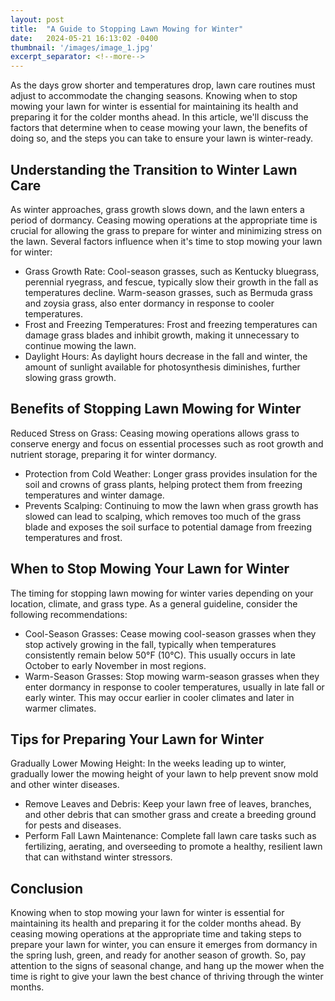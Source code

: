 ```yaml
---
layout: post
title:  "A Guide to Stopping Lawn Mowing for Winter"
date:   2024-05-21 16:13:02 -0400
thumbnail: '/images/image_1.jpg'
excerpt_separator: <!--more-->
---
```

As the days grow shorter and temperatures drop, lawn care routines must adjust to accommodate the changing seasons. <!--more-->Knowing when to stop mowing your lawn for winter is essential for maintaining its health and preparing it for the colder months ahead. In this article, we'll discuss the factors that determine when to cease mowing your lawn, the benefits of doing so, and the steps you can take to ensure your lawn is winter-ready.

## Understanding the Transition to Winter Lawn Care
As winter approaches, grass growth slows down, and the lawn enters a period of dormancy. Ceasing mowing operations at the appropriate time is crucial for allowing the grass to prepare for winter and minimizing stress on the lawn. Several factors influence when it's time to stop mowing your lawn for winter:
* Grass Growth Rate: Cool-season grasses, such as Kentucky bluegrass, perennial ryegrass, and fescue, typically slow their growth in the fall as temperatures decline. Warm-season grasses, such as Bermuda grass and zoysia grass, also enter dormancy in response to cooler temperatures.
* Frost and Freezing Temperatures: Frost and freezing temperatures can damage grass blades and inhibit growth, making it unnecessary to continue mowing the lawn.
* Daylight Hours: As daylight hours decrease in the fall and winter, the amount of sunlight available for photosynthesis diminishes, further slowing grass growth.

## Benefits of Stopping Lawn Mowing for Winter
Reduced Stress on Grass: Ceasing mowing operations allows grass to conserve energy and focus on essential processes such as root growth and nutrient storage, preparing it for winter dormancy.
* Protection from Cold Weather: Longer grass provides insulation for the soil and crowns of grass plants, helping protect them from freezing temperatures and winter damage.
* Prevents Scalping: Continuing to mow the lawn when grass growth has slowed can lead to scalping, which removes too much of the grass blade and exposes the soil surface to potential damage from freezing temperatures and frost.

## When to Stop Mowing Your Lawn for Winter
The timing for stopping lawn mowing for winter varies depending on your location, climate, and grass type. As a general guideline, consider the following recommendations:
* Cool-Season Grasses: Cease mowing cool-season grasses when they stop actively growing in the fall, typically when temperatures consistently remain below 50°F (10°C). This usually occurs in late October to early November in most regions.
* Warm-Season Grasses: Stop mowing warm-season grasses when they enter dormancy in response to cooler temperatures, usually in late fall or early winter. This may occur earlier in cooler climates and later in warmer climates.

## Tips for Preparing Your Lawn for Winter
Gradually Lower Mowing Height: In the weeks leading up to winter, gradually lower the mowing height of your lawn to help prevent snow mold and other winter diseases.
* Remove Leaves and Debris: Keep your lawn free of leaves, branches, and other debris that can smother grass and create a breeding ground for pests and diseases.
* Perform Fall Lawn Maintenance: Complete fall lawn care tasks such as fertilizing, aerating, and overseeding to promote a healthy, resilient lawn that can withstand winter stressors.

## Conclusion
Knowing when to stop mowing your lawn for winter is essential for maintaining its health and preparing it for the colder months ahead. By ceasing mowing operations at the appropriate time and taking steps to prepare your lawn for winter, you can ensure it emerges from dormancy in the spring lush, green, and ready for another season of growth. So, pay attention to the signs of seasonal change, and hang up the mower when the time is right to give your lawn the best chance of thriving through the winter months.
